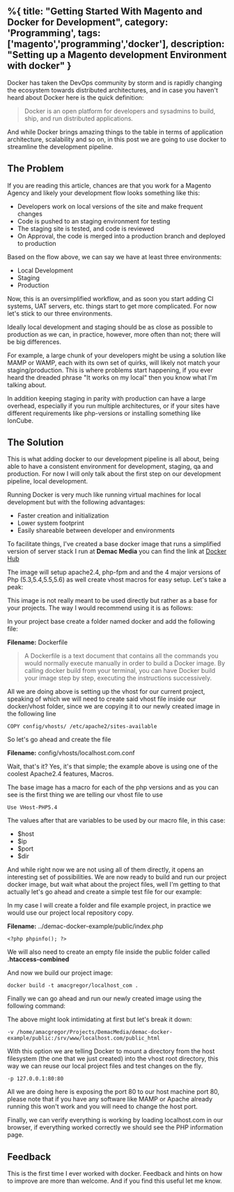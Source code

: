 %{
title: "Getting Started With Magento and Docker for Development",
category: 'Programming',
tags: ['magento','programming','docker'],
description: "Setting up a Magento development Environment with docker"
}
---

Docker has taken the DevOps community by storm and is rapidly changing the ecosystem towards distributed architectures, and in case you haven't heard about Docker here is the quick definition:

> Docker is an open platform for developers and sysadmins to build, ship, and run distributed applications.

And while Docker brings amazing things to the table in terms of application architecture, scalability and so on, in this post we are going to use docker to streamline the development pipeline.

## The Problem

If you are reading this article, chances are that you work for a Magento Agency and likely your development flow looks something like this:

- Developers work on local versions of the site and make frequent changes
- Code is pushed to an staging environment for testing
- The staging site is tested, and code is reviewed
- On Approval, the code is merged into a production branch and deployed to production

Based on the flow above, we can say we have at least three environments:

- Local Development
- Staging
- Production

Now, this is an oversimplified workflow, and as soon you start adding CI systems, UAT servers, etc. things start to get more complicated. For now let's stick to our three environments.

Ideally local development and staging should be as close as possible to production as we can, in practice, however, more often than not; there will be big differences.

For example, a large chunk of your developers might be using a solution like MAMP or WAMP, each with its own set of quirks, will likely not match your staging/production. This is where problems start happening, if you ever heard the dreaded phrase "It works on my local" then you know what I'm talking about.

In addition keeping staging in parity with production can have a large overhead, especially if you run multiple architectures, or if your sites have different requirements like php-versions or installing something like IonCube.

## The Solution

This is what adding docker to our development pipeline is all about, being able to have a consistent environment for development, staging, qa and production. For now I will only talk about the first step on our development pipeline, local development.

Running Docker is very much like running virtual machines for local development but with the following advantages:

- Faster creation and initialization
- Lower system footprint
- Easily shareable between developer and environments

To facilitate things, I've created a base docker image that runs a simplified version of server stack I run at **Demac Media** you can find the link at [Docker Hub](https://registry.hub.docker.com/u/amacgregor/base/)

The image will setup apache2.4, php-fpm and and the 4 major versions of Php (5.3,5.4,5.5,5.6) as well create vhost macros for easy setup. Let's take a peak:

<script type="text/javascript" src="https://asciinema.org/a/17314.js" id="asciicast-17314" async></script>

This image is not really meant to be used directly but rather as a base for your projects. The way I would recommend using it is as follows:

In your project base create a folder named docker and add the following file:

**Filename:** Dockerfile

<script src="https://gist.github.com/amacgregor/867b858fafe6b9ab1358.js"></script>

> A Dockerfile is a text document that contains all the commands you would normally execute manually in order to build a Docker image. By calling docker build from your terminal, you can have Docker build your image step by step, executing the instructions successively.

All we are doing above is setting up the vhost for our current project, speaking of which we will need to create said vhost file inside our docker/vhost folder, since we are copying it to our newly created image in the following line

```
COPY config/vhosts/ /etc/apache2/sites-available
```

So let's go ahead and create the file

**Filename:** config/vhosts/localhost.com.conf

<script src="https://gist.github.com/amacgregor/1112523b865211e79240.js"></script>

Wait, that's it? Yes, it's that simple; the example above is using one of the coolest Apache2.4 features, Macros.

The base image has a macro for each of the php versions and as you can see is the first thing we are telling our vhost file to use

```
Use VHost-PHP5.4
```

The values after that are variables to be used by our macro file, in this case:

- $host
- $ip
- $port
- $dir

And while right now we are not using all of them directly, it opens an interesting set of possibilities. We are now ready to build and run our project docker image, but wait what about the project files, well I'm getting to that actually let's go ahead and create a simple test file for our example:

In my case I will create a folder and file example project, in practice we would use our project local repository copy.

**Filename:** ../demac-docker-example/public/index.php

```
<?php phpinfo(); ?>
```

We will also need to create an empty file inside the public folder called **.htaccess-combined**

And now we build our project image:

```
docker build -t amacgregor/localhost_com .
```

Finally we can go ahead and run our newly created image using the following command:

<script src="https://gist.github.com/amacgregor/b391628b2f8aea902a2a.js"></script>

The above might look intimidating at first but let's break it down:

```
-v /home/amacgregor/Projects/DemacMedia/demac-docker-example/public:/srv/www/localhost.com/public_html
```

With this option we are telling Docker to mount a directory from the host filesystem (the one that we just created) into the vhost root directory, this way we can reuse our local project files and test changes on the fly.

```
-p 127.0.0.1:80:80
```

All we are doing here is exposing the port 80 to our host machine port 80, please note that if you have any software like MAMP or Apache already running this won't work and you will need to change the host port.

Finally, we can verify everything is working by loading localhost.com in our browser, if everything worked correctly we should see the PHP information page.

## Feedback

This is the first time I ever worked with docker. Feedback and hints on how to improve are more than welcome. And if you find this useful let me know.
